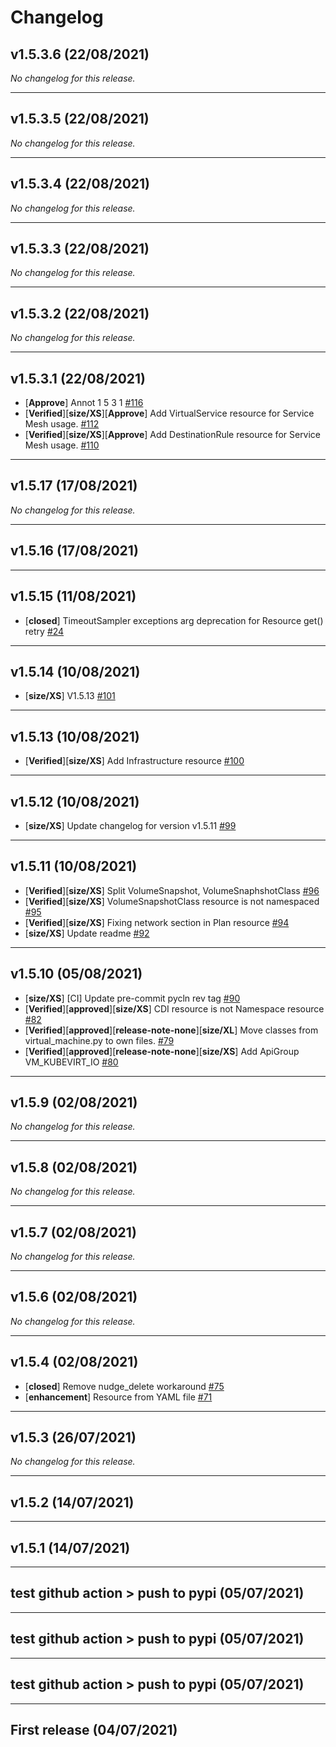 # Changelog

## v1.5.3.6 (22/08/2021)
*No changelog for this release.*

---

## v1.5.3.5 (22/08/2021)
*No changelog for this release.*

---

## v1.5.3.4 (22/08/2021)
*No changelog for this release.*

---

## v1.5.3.3 (22/08/2021)
*No changelog for this release.*

---

## v1.5.3.2 (22/08/2021)
*No changelog for this release.*

---

## v1.5.3.1 (22/08/2021)
- [**Approve**] Annot 1 5 3 1 [#116](https://github.com/RedHatQE/openshift-python-wrapper/pull/116)
- [**Verified**][**size/XS**][**Approve**] Add VirtualService resource for Service Mesh usage. [#112](https://github.com/RedHatQE/openshift-python-wrapper/pull/112)
- [**Verified**][**size/XS**][**Approve**] Add DestinationRule resource for Service Mesh usage. [#110](https://github.com/RedHatQE/openshift-python-wrapper/pull/110)

---

## v1.5.17 (17/08/2021)
*No changelog for this release.*

---

## v1.5.16 (17/08/2021)

---

## v1.5.15 (11/08/2021)
- [**closed**] TimeoutSampler exceptions arg deprecation for Resource get() retry [#24](https://github.com/RedHatQE/openshift-python-wrapper/pull/24)

---

## v1.5.14 (10/08/2021)
- [**size/XS**] V1.5.13 [#101](https://github.com/RedHatQE/openshift-python-wrapper/pull/101)

---

## v1.5.13 (10/08/2021)
- [**Verified**][**size/XS**] Add Infrastructure resource [#100](https://github.com/RedHatQE/openshift-python-wrapper/pull/100)

---

## v1.5.12 (10/08/2021)
- [**size/XS**] Update changelog for version v1.5.11 [#99](https://github.com/RedHatQE/openshift-python-wrapper/pull/99)

---

## v1.5.11 (10/08/2021)
- [**Verified**][**size/XS**] Split VolumeSnapshot, VolumeSnaphshotClass [#96](https://github.com/RedHatQE/openshift-python-wrapper/pull/96)
- [**Verified**][**size/XS**] VolumeSnapshotClass resource is not namespaced [#95](https://github.com/RedHatQE/openshift-python-wrapper/pull/95)
- [**Verified**][**size/XS**] Fixing network section in Plan resource [#94](https://github.com/RedHatQE/openshift-python-wrapper/pull/94)
- [**size/XS**] Update readme [#92](https://github.com/RedHatQE/openshift-python-wrapper/pull/92)

---

## v1.5.10 (05/08/2021)
- [**size/XS**] [CI] Update pre-commit pycln rev tag [#90](https://github.com/RedHatQE/openshift-python-wrapper/pull/90)
- [**Verified**][**approved**][**size/XS**] CDI resource is not Namespace resource [#82](https://github.com/RedHatQE/openshift-python-wrapper/pull/82)
- [**Verified**][**approved**][**release-note-none**][**size/XL**] Move classes from virtual_machine.py to own files. [#79](https://github.com/RedHatQE/openshift-python-wrapper/pull/79)
- [**Verified**][**approved**][**release-note-none**][**size/XS**] Add ApiGroup VM_KUBEVIRT_IO [#80](https://github.com/RedHatQE/openshift-python-wrapper/pull/80)

---

## v1.5.9 (02/08/2021)
*No changelog for this release.*

---

## v1.5.8 (02/08/2021)
*No changelog for this release.*

---

## v1.5.7 (02/08/2021)
*No changelog for this release.*

---

## v1.5.6 (02/08/2021)
*No changelog for this release.*

---

## v1.5.4 (02/08/2021)
- [**closed**] Remove nudge_delete workaround [#75](https://github.com/RedHatQE/openshift-python-wrapper/issues/75)
- [**enhancement**] Resource from YAML file [#71](https://github.com/RedHatQE/openshift-python-wrapper/issues/71)

---

## v1.5.3 (26/07/2021)
*No changelog for this release.*

---

## v1.5.2 (14/07/2021)

---

## v1.5.1 (14/07/2021)

---

## test github action > push to pypi (05/07/2021)

---

## test github action > push to pypi (05/07/2021)

---

## test github action > push to pypi (05/07/2021)

---

## First release (04/07/2021)
